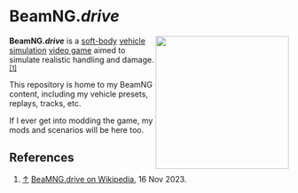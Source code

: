 # BeamNG.*drive*

<img width="240" align="right" src="https://m.media-amazon.com/images/M/MV5BMGNjN2RkMDEtZWQzNS00NmNkLWFlNmQtN2MwYmJkNTJmMWQ2XkEyXkFqcGdeQXVyMTA0MTM5NjI2._V1_.jpg" />

**BeamNG.*drive*** is a [soft-body](https://en.wikipedia.org/wiki/Soft-body_dynamics) [vehicle simulation](https://en.wikipedia.org/wiki/Vehicle_simulation_game) [video game](https://en.wikipedia.org/wiki/Video_game) aimed to simulate realistic handling and damage.<sup id="footnote-1-backlink-1">[[1]](#footnote-1)</sup>

This repository is home to my BeamNG content, including my vehicle presets, replays, tracks, etc.

If I ever get into modding the game, my mods and scenarios will be here too.

## References
1. [↑](#footnote-1-backlink-1) <a id="footnote-1">[BeaMNG.drive on Wikipedia](https://en.wikipedia.org/wiki/BeamNG.drive), 16 Nov 2023.</a>
